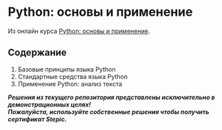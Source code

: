 # Python: основы и применение

Из онлайн курса [Python: основы и применение](https://stepik.org/course/512/).

## Содержание
1. Базовые принципы языка Python
2. Cтандартные средства языка Python
3. Применение Python: анализ текста

***Решения из текущего репозитория представлены исключительно в демонстрационных целях! <br>Пожалуйста, используйте собственные решения чтобы получить сертификат Stepic.***
